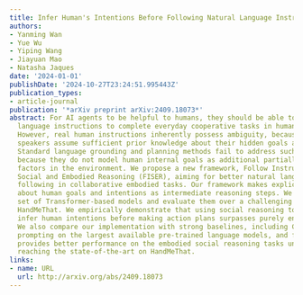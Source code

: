 ```yaml
---
title: Infer Human's Intentions Before Following Natural Language Instructions
authors:
- Yanming Wan
- Yue Wu
- Yiping Wang
- Jiayuan Mao
- Natasha Jaques
date: '2024-01-01'
publishDate: '2024-10-27T23:24:51.995443Z'
publication_types:
- article-journal
publication: '*arXiv preprint arXiv:2409.18073*'
abstract: For AI agents to be helpful to humans, they should be able to follow natural
  language instructions to complete everyday cooperative tasks in human environments.
  However, real human instructions inherently possess ambiguity, because the human
  speakers assume sufficient prior knowledge about their hidden goals and intentions.
  Standard language grounding and planning methods fail to address such ambiguities
  because they do not model human internal goals as additional partially observable
  factors in the environment. We propose a new framework, Follow Instructions with
  Social and Embodied Reasoning (FISER), aiming for better natural language instruction
  following in collaborative embodied tasks. Our framework makes explicit inferences
  about human goals and intentions as intermediate reasoning steps. We implement a
  set of Transformer-based models and evaluate them over a challenging benchmark,
  HandMeThat. We empirically demonstrate that using social reasoning to explicitly
  infer human intentions before making action plans surpasses purely end-to-end approaches.
  We also compare our implementation with strong baselines, including Chain of Thought
  prompting on the largest available pre-trained language models, and find that FISER
  provides better performance on the embodied social reasoning tasks under investigation,
  reaching the state-of-the-art on HandMeThat.
links:
- name: URL
  url: http://arxiv.org/abs/2409.18073
---
```

